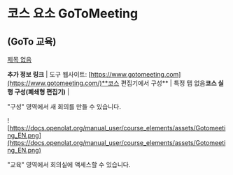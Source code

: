 # 코스 요소 GoToMeeting

## (GoTo 교육)

[제목 없음](https://www.notion.so/45440ee0a79e4c9eb230dd293ad0e6d2)

**추가 정보 링크** | 도구 웹사이트: [https://www.gotomeeting.com](https://www.gotomeeting.com/)**코스 편집기에서 구성** | 특정 탭 없음**코스 실행 구성(폐쇄형 편집기)** |

"구성" 영역에서 새 회의를 만들 수 있습니다.

![https://docs.openolat.org/manual_user/course_elements/assets/Gotomeeting_EN.png](https://docs.openolat.org/manual_user/course_elements/assets/Gotomeeting_EN.png)

"교육" 영역에서 회의실에 액세스할 수 있습니다.